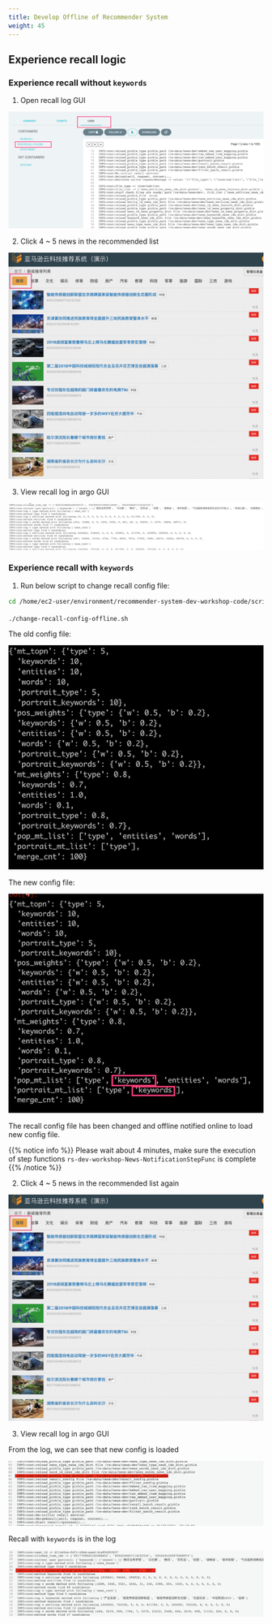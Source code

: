 ```yaml
---
title: Develop Offline of Recommender System
weight: 45
---
```


## Experience recall logic

###  Experience recall without `keywords`

1. Open recall log GUI

![recall argo log GUI](/images/recall-argo-log.png)


2. Click 4 ~ 5 news in the recommended list

![recommended list GUI](/images/rs-gui.png)


3. View recall log in argo GUI


![recall log without keywords](/images/recall-log-nokeywords.png)


###  Experience recall with `keywords`

1. Run below script to change recall config file:

```sh 
cd /home/ec2-user/environment/recommender-system-dev-workshop-code/scripts

./change-recall-config-offline.sh 

```

The old config file:

![recall config old](/images/recall-config-v1.png)


The new config file:

![recall config new](/images/recall-config-v2.png)

The recall config file has been changed and offline notified online to load new config file.


{{% notice info %}}
Please wait about 4 minutes, make sure the execution of step functions `rs-dev-workshop-News-NotificationStepFunc` is complete
{{% /notice %}}

2. Click 4 ~ 5 news in the recommended list again

![recommended list GUI](/images/rs-gui.png)

3. View recall log in argo GUI

From the log, we can see that new config is loaded

![recall log load new config file](/images/recall-log-loadfile.png)

Recall with `keywords` is in the log

![recall log with keywords](/images/recall-log-keywords.png)

